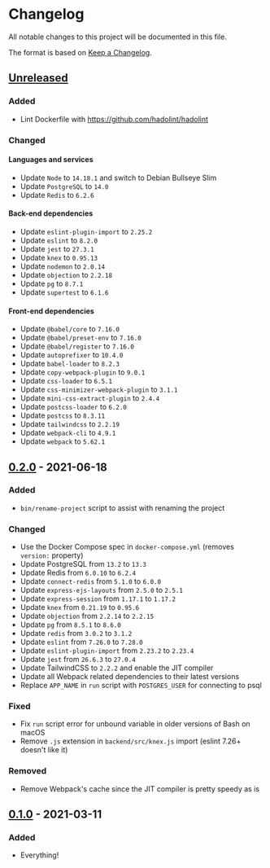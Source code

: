# Changelog

All notable changes to this project will be documented in this file.

The format is based on [Keep a
Changelog](https://keepachangelog.com/en/1.0.0/).

## [Unreleased]

### Added

- Lint Dockerfile with <https://github.com/hadolint/hadolint>

### Changed

#### Languages and services

- Update `Node` to `14.18.1` and switch to Debian Bullseye Slim
- Update `PostgreSQL` to `14.0`
- Update `Redis` to `6.2.6`

#### Back-end dependencies

- Update `eslint-plugin-import` to `2.25.2`
- Update `eslint` to `8.2.0`
- Update `jest` to `27.3.1`
- Update `knex` to `0.95.13`
- Update `nodemon` to `2.0.14`
- Update `objection` to `2.2.18`
- Update `pg` to `8.7.1`
- Update `supertest` to `6.1.6`

#### Front-end dependencies

- Update `@babel/core` to `7.16.0`
- Update `@babel/preset-env` to `7.16.0`
- Update `@babel/register` to `7.16.0`
- Update `autoprefixer` to `10.4.0`
- Update `babel-loader` to `8.2.3`
- Update `copy-webpack-plugin` to `9.0.1`
- Update `css-loader` to `6.5.1`
- Update `css-minimizer-webpack-plugin` to `3.1.1`
- Update `mini-css-extract-plugin` to `2.4.4`
- Update `postcss-loader` to `6.2.0`
- Update `postcss` to `8.3.11`
- Update `tailwindcss` to `2.2.19`
- Update `webpack-cli` to `4.9.1`
- Update `webpack` to `5.62.1`

## [0.2.0] - 2021-06-18

### Added

- `bin/rename-project` script to assist with renaming the project

### Changed

- Use the Docker Compose spec in `docker-compose.yml` (removes `version:` property)
- Update PostgreSQL from `13.2` to `13.3`
- Update Redis from `6.0.10` to `6.2.4`
- Update `connect-redis` from `5.1.0` to `6.0.0`
- Update `express-ejs-layouts` from `2.5.0` to `2.5.1`
- Update `express-session` from `1.17.1` to `1.17.2`
- Update `knex` from `0.21.19` to `0.95.6`
- Update `objection` from `2.2.14` to `2.2.15`
- Update `pg` from `8.5.1` to `8.6.0`
- Update `redis` from `3.0.2` to `3.1.2`
- Update `eslint` from `7.26.0` to `7.28.0`
- Update `eslint-plugin-import` from `2.23.2` to `2.23.4`
- Update `jest` from `26.6.3` to `27.0.4`
- Update TailwindCSS to `2.2.2` and enable the JIT compiler
- Update all Webpack related dependencies to their latest versions
- Replace `APP_NAME` in `run` script with `POSTGRES_USER` for connecting to psql

### Fixed

- Fix `run` script error for unbound variable in older versions of Bash on macOS
- Remove `.js` extension in `backend/src/knex.js` import (eslint 7.26+ doesn't like it)

### Removed

- Remove Webpack's cache since the JIT compiler is pretty speedy as is

## [0.1.0] - 2021-03-11

### Added

- Everything!

[Unreleased]: https://github.com/nickjj/docker-node-example/compare/0.2.0...HEAD
[0.2.0]: https://github.com/nickjj/docker-node-example/compare/0.1.0...0.2.0
[0.1.0]: https://github.com/nickjj/docker-node-example/releases/tag/0.1.0
